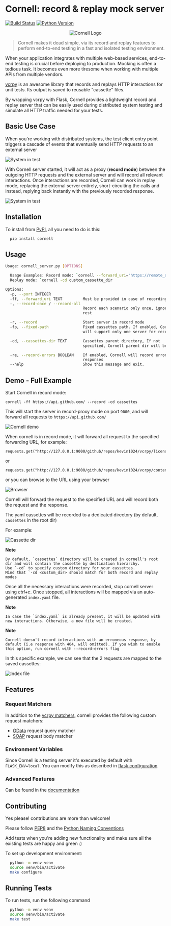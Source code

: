 # Cornell: record & replay mock server

[![Build Status](https://travis-ci.com/hiredscorelabs/cornell.svg?branch=master)](https://travis-ci.com/hiredscorelabs/cornell)
[![Python Version](https://img.shields.io/badge/python-3.7%20%7C%203.8%20%7C%203.9-blue)](https://www.python.org/downloads/release/python-390/)


<p align="center">
  <img src="https://imgur.com/ShxP4AI.png" alt="Cornell Logo">
</p>


> Cornell makes it dead simple, via its record and replay features to perform end-to-end testing in a fast and isolated testing environment.

When your application integrates with multiple web-based services, end-to-end testing is crucial before deploying to production.
Mocking is often a tedious task. It becomes even more tiresome when working with multiple APIs from multiple vendors.

[vcrpy](https://github.com/kevin1024/vcrpy) is an awesome library that records and replays HTTP interactions for unit tests. Its output is saved to reusable "cassette" files.

By wrapping vcrpy with Flask, Cornell provides a lightweight record and replay server that can be easily used during distributed system testing and simulate all HTTP traffic needed for your tests.

## Basic Use Case

When you're working with distributed systems, the test client entry point triggers a cascade of events that eventually send HTTP requests to an external server

![System in test](https://imgur.com/OlDNTiD.jpg) 

With Cornell server started, it will act as a proxy (**record mode**) between the outgoing HTTP requests and the external server and will record all relevant interactions.
Once interactions are recorded, Cornell can work in replay mode, replacing the external server entirely, short-circuiting the calls and instead, replying back instantly with the previously recorded response.

![System in test](https://imgur.com/ZXTFgaP.jpg) 


## Installation 

To install from [PyPI](https://pypi.org/project/cornell/), all you need to do is this:

```bash 
  pip install cornell
```

## Usage

```bash
Usage: cornell_server.py [OPTIONS]

  Usage Examples: Record mode: `cornell --forward_uri="https://remote_server/api" --record -cd custom_cassette_dir`
  Replay mode: `cornell -cd custom_cassette_dir

Options:
  -p, --port INTEGER
  -ff, --forward_uri TEXT         Must be provided in case of recording mode
  -, --record-once / --record-all
                                  Record each scenario only once, ignore the
                                  rest

  -r, --record                    Start server in record mode
  -fp, --fixed-path               Fixed cassettes path. If enabled, Cornell
                                  will support only one server for recording

  -cd, --cassettes-dir TEXT       Cassettes parent directory, If not
                                  specified, Cornell parent dir will be used

  -re, --record-errors BOOLEAN    If enabled, Cornell will record erroneous
                                  responses
  --help                          Show this message and exit.
```

## Demo - Full Example


Start Cornell in record mode:

```
cornell -ff https://api.github.com/ --record -cd cassettes
```

This will start the server in record-proxy mode on port `9000`, and will forward all requests to `https://api.github.com/`

![Cornell demo](https://imgur.com/ky5NBPf.gif)

When cornell is in record mode, it will forward all request to the specified forwarding URL, for example:

```
requests.get("http://127.0.0.1:9000/github/repos/kevin1024/vcrpy/license").json()
```
or
```
requests.get("http://127.0.0.1:9000/github/repos/kevin1024/vcrpy/contents").json()
```

or you can browse to the URL using your browser

![Browser](https://imgur.com/GMgF6Cx.gif)

Cornell will forward the request to the specified URL and will record both the request and the response.


The yaml cassettes will be recorded to a dedicated directory (by default, `cassettes` in the root dir)

For example:

![Cassette dir](https://imgur.com/cZExEpu.gif)


__Note__

    By default, `cassettes` directory will be created in cornell's root dir and will contain the cassette by destination hierarchy.
    Use `-cd` to specify custom directory for your cassettes.
    Mind that `-cd <custom_dir> should match for both record and replay modes

Once all the necessary interactions were recorded, stop cornell server using *ctrl+c*.
Once stopped, all interactions will be mapped via an auto-generated `index.yaml` file.

__Note__

    In case the `index.yaml` is already present, it will be updated with new interactions. Otherwise, a new file will be created.

__Note__

    Cornell doesn't record interactions with an erroneous response, by default (i.e response with 404, will omitted). If you wish to enable this option, run cornell with --record-errors flag

In this specific example, we can see that the 2 requests are mapped to the saved cassettes:

![Index file](https://imgur.com/IYjiJx6.gif)


## Features

### Request Matchers

In addition to the [vcrpy matchers](https://vcrpy.readthedocs.io/en/latest/configuration.html#request-matching), cornell provides the following custom request matchers:

- [OData](https://www.odata.org/getting-started/basic-tutorial/) request query matcher
- [SOAP](https://stoplight.io/api-types/soap-api/) request body matcher


### Environment Variables

Since Cornell is a testing server it's executed by default with `FLASK_ENV=local`.
You can modify this as described in [flask configuration](https://flask.palletsprojects.com/en/2.0.x/config/#configuration-handling)

### Advanced Features

Can be found in the [documentation](https://hiredscorelabs.github.io/cornell/docs/examples/)

## Contributing

Yes please! contributions are more than welcome!

Please follow [PEP8](https://www.python.org/dev/peps/pep-0008/) and the [Python Naming Conventions](https://pep8.org/#prescriptive-naming-conventions)

Add tests when you're adding new functionality and make sure all the existing tests are happy and green :)

To set up development environment:
```sh
  python -m venv venv
  source venv/bin/activate
  make configure
```


## Running Tests

To run tests, run the following command

```bash
  python -m venv venv
  source venv/bin/activate
  make test
```

